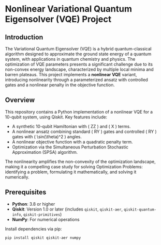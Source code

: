 # Nonlinear Variational Quantum Eigensolver (VQE) Project

## Introduction
The Variational Quantum Eigensolver (VQE) is a hybrid quantum-classical algorithm designed to approximate the ground state energy of a quantum system, with applications in quantum chemistry and physics. The optimization of VQE parameters presents a significant challenge due to its non-convex energy landscape, characterized by multiple local minima and barren plateaus. This project implements a **nonlinear VQE** variant, introducing nonlinearity through a parameterized ansatz with controlled gates and a nonlinear penalty in the objective function.

## Overview
This repository contains a Python implementation of a nonlinear VQE for a 10-qubit system, using Qiskit. Key features include:
- A synthetic 10-qubit Hamiltonian with \( ZZ \) and \( X \) terms.
- A nonlinear ansatz combining standard \( RY \) gates and controlled \( RY \) gates with \( \sin(\theta)^2 \) angles.
- A nonlinear objective function with a quadratic penalty term.
- Optimization via the Simultaneous Perturbation Stochastic Approximation (SPSA) algorithm.

The nonlinearity amplifies the non-convexity of the optimization landscape, making it a compelling case study for solving Optimization Problems: identifying a problem, formulating it mathematically, and solving it numerically.

## Prerequisites
- **Python**: 3.8 or higher
- **Qiskit**: Version 1.0 or later (includes `qiskit`, `qiskit-aer`, `qiskit-quantum-info`, `qiskit-primitives`)
- **NumPy**: For numerical operations

Install dependencies via pip:
```bash
pip install qiskit qiskit-aer numpy
